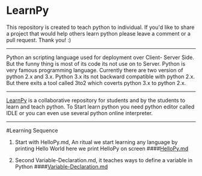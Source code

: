 # LearnPy
This repository is created to teach python to individual. If you'd like to share a project that would help others learn python please leave a comment or a pull request. Thank you! :)
________________________________________________________________________________________________________________________________
Python an scripting language used for deployment over Client- Server Side. But the funny thing is most of its code its not use on to Server. Python is very famous programming language. Currently there are two version of python 2.x and 3.x.
Python 3.x its not backward compatible with python 2.x.
But there exits a tool called 3to2 which coverts python 3.x to python 2.x.
_________________________________________________________________________________________________________________________
<a href="https://github.com/BhaveshSGupta/LearnPy/">LearnPy</a> is a collaborative repository for students and by the students to learn and teach python.
To Start learn python you need python editor called IDLE or you can even use several python online interpreter.

----

#Learning Sequence
1) Start with HelloPy.md, An ritual we start learning any language by printing Hello World here we print HelloPy on screen
####<a href="https://github.com/BhaveshSGupta/LearnPy/blob/master/HelloPy.md">HelloPy.md</a>

2) Second Variable-Declaration.md, it teaches ways to define a variable in Python
####<a href="https://github.com/BhaveshSGupta/LearnPy/blob/master/Variable-Declaration.md">Variable-Declaration.md</a>

